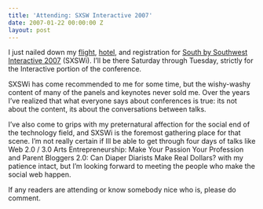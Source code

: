 ```yaml
---
title: 'Attending: SXSW Interactive 2007'
date: 2007-01-22 00:00:00 Z
layout: post
---
```


I just nailed down my [flight](http://www.aa.com/), [hotel](http://www.wyndham.com/hotels/AUSWC/main.wnt), and registration for [South by Southwest Interactive 2007](http://2007.sxsw.com/interactive/) (SXSWi). I’ll be there Saturday through Tuesday, strictly for the Interactive portion of the conference.

SXSWi has come recommended to me for some time, but the wishy-washy content of many of the panels and keynotes never sold me. Over the years I’ve realized that what everyone says about conferences is true: its not about the content, its about the conversations between talks.

I’ve also come to grips with my preternatural affection for the social end of the technology field, and SXSWi is the foremost gathering place for that scene. I’m not really certain if Ill be able to get through four days of talks like Web 2.0 / 3.0 Arts Entrepreneurship: Make Your Passion Your Profession and Parent Bloggers 2.0: Can Diaper Diarists Make Real Dollars? with my patience intact, but I’m looking forward to meeting the people who make the social web happen.

If any readers are attending or know somebody nice who is, please do comment.

